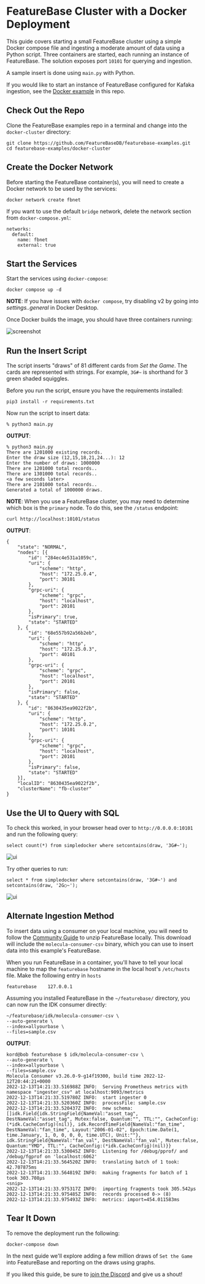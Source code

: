 # FeatureBase Cluster with a Docker Deployment
This guide covers starting a small FeatureBase cluster using a simple Docker compose file and ingesting a moderate amount of data using a Python script. Three containers are started, each running an instance of FeatureBase. The solution exposes port `10101` for querying and ingestion.

A sample insert is done using `main.py` with Python.

If you would like to start an instance of FeatureBase configured for Kafaka ingestion, see the [Docker example](https://github.com/FeatureBaseDB/featurebase-examples/tree/main/docker-example) in this repo.

## Check Out the Repo
Clone the FeatureBase examples repo in a terminal and change into the `docker-cluster` directory:

```
git clone https://github.com/FeatureBaseDB/featurebase-examples.git
cd featurebase-examples/docker-cluster
```

## Create the Docker Network
Before starting the FeatureBase container(s), you will need to create a Docker network to be used by the services:

```
docker network create fbnet
```

If you want to use the default `bridge` network, delete the network section from `docker-compose.yml`:

```
networks:
  default:
    name: fbnet
    external: true
```

## Start the Services
Start the services using `docker-compose`:

```
docker compose up -d
```

**NOTE**: If you have issues with `docker compose`, try disabling v2 by going into *settings..general* in Docker Desktop.

Once Docker builds the image, you should have three containers running:

![screenshot](containers.png)

## Run the Insert Script
The script inserts "draws" of 81 different cards from *Set the Game*. The cards are represented with strings. For example, `3G#~` is shorthand for 3 green shaded squiggles. 

Before you run the script, ensure you have the requirements installed:

```
pip3 install -r requirements.txt
```

Now run the script to insert data:

```
% python3 main.py
```

**OUTPUT**:

```
% python3 main.py
There are 1201000 existing records.
Enter the draw size (12,15,18,21,24...): 12
Enter the number of draws: 1000000
There are 1201000 total records..
There are 1301000 total records..
<a few seconds later>
There are 2101000 total records..
Generated a total of 1000000 draws.
```

**NOTE**:
When you use a FeatureBase cluster, you may need to determine which box is the `primary` node. To do this, see the `/status` endpoint:

```
curl http://localhost:10101/status
```

**OUTPUT**:
```
{
	"state": "NORMAL",
	"nodes": [{
		"id": "284ec4e531a1059c",
		"uri": {
			"scheme": "http",
			"host": "172.25.0.4",
			"port": 30101
		},
		"grpc-uri": {
			"scheme": "grpc",
			"host": "localhost",
			"port": 20101
		},
		"isPrimary": true,
		"state": "STARTED"
	}, {
		"id": "68e557b92a56b2eb",
		"uri": {
			"scheme": "http",
			"host": "172.25.0.3",
			"port": 40101
		},
		"grpc-uri": {
			"scheme": "grpc",
			"host": "localhost",
			"port": 20101
		},
		"isPrimary": false,
		"state": "STARTED"
	}, {
		"id": "8630435ea9022f2b",
		"uri": {
			"scheme": "http",
			"host": "172.25.0.2",
			"port": 10101
		},
		"grpc-uri": {
			"scheme": "grpc",
			"host": "localhost",
			"port": 20101
		},
		"isPrimary": false,
		"state": "STARTED"
	}],
	"localID": "8630435ea9022f2b",
	"clusterName": "fb-cluster"
}
```

## Use the UI to Query with SQL
To check this worked, in your browser head over to `http://0.0.0.0:10101` and run the following query:

```
select count(*) from simpledocker where setcontains(draw, '3G#~');
```

![ui](counts.png)

Try other queries to run:

```
select * from simpledocker where setcontains(draw, '3G#~') and setcontains(draw, '2G○~');
```

![ui](morecounts.png)

## Alternate Ingestion Method
To insert data using a consumer on your local machine, you will need to follow the [Community Guide](https://docs.featurebase.com/community/community-setup/community-install-config) to unzip FeatureBase locally. This download will include the `molecula-consumer-csv` binary, which you can use to insert data into this example's FeatureBase.

When you run FeatureBase in a container, you'll have to tell your local machine to map the `featurebase` hostname in the local host's `/etc/hosts` file. Make the following entry in `hosts`


```
featurebase    127.0.0.1
```

Assuming you installed FeatureBase in the `~/featurebase/` directory, you can now run the IDK consumer directly:

```
~/featurebase/idk/molecula-consumer-csv \
--auto-generate \
--index=allyourbase \
--files=sample.csv
```

**OUTPUT**:
```
kord@bob featurebase $ idk/molecula-consumer-csv \
--auto-generate \
--index=allyourbase \
--files=sample.csv
Molecula Consumer v3.26.0-9-g14f19300, build time 2022-12-12T20:44:21+0000
2022-12-13T14:21:33.516988Z INFO:  Serving Prometheus metrics with namespace "ingester_csv" at localhost:9093/metrics
2022-12-13T14:21:33.519780Z INFO:  start ingester 0
2022-12-13T14:21:33.520360Z INFO:  processFile: sample.csv
2022-12-13T14:21:33.520437Z INFO:  new schema: []idk.Field{idk.StringField{NameVal:"asset_tag", DestNameVal:"asset_tag", Mutex:false, Quantum:"", TTL:"", CacheConfig:(*idk.CacheConfig)(nil)}, idk.RecordTimeField{NameVal:"fan_time", DestNameVal:"fan_time", Layout:"2006-01-02", Epoch:time.Date(1, time.January, 1, 0, 0, 0, 0, time.UTC), Unit:""}, idk.StringField{NameVal:"fan_val", DestNameVal:"fan_val", Mutex:false, Quantum:"YMD", TTL:"", CacheConfig:(*idk.CacheConfig)(nil)}}
2022-12-13T14:21:33.530045Z INFO:  Listening for /debug/pprof/ and /debug/fgprof on 'localhost:6062'
2022-12-13T14:21:33.564520Z INFO:  translating batch of 1 took: 42.707875ms
2022-12-13T14:21:33.564819Z INFO:  making fragments for batch of 1 took 303.708µs
<snip>
2022-12-13T14:21:33.975317Z INFO:  importing fragments took 305.542µs
2022-12-13T14:21:33.975485Z INFO:  records processed 0-> (8)
2022-12-13T14:21:33.975493Z INFO:  metrics: import=454.011583ms
```

## Tear It Down
To remove the deployment run the following:

```
docker-compose down 
```

In the next guide we'll explore adding a few million draws of `Set the Game` into FeatureBase and reporting on the draws using graphs.

If you liked this guide, be sure to [join the Discord](https://discord.com/invite/bSBYjDbUUb) and give us a shout!


